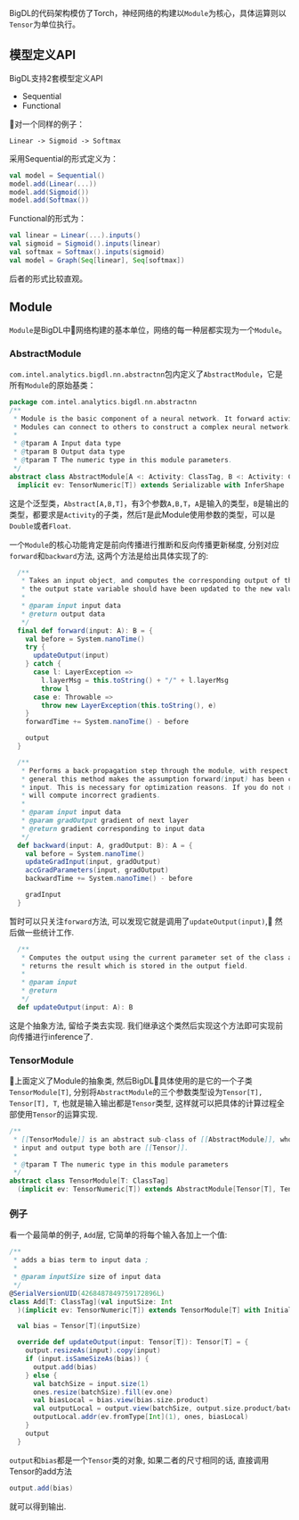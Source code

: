 BigDL的代码架构模仿了Torch，神经网络的构建以`Module`为核心，具体运算则以`Tensor`为单位执行。

## 模型定义API
BigDL支持2套模型定义API

- Sequential
- Functional

对一个同样的例子：
```
Linear -> Sigmoid -> Softmax
```

采用Sequential的形式定义为：
```scala
val model = Sequential()
model.add(Linear(...))
model.add(Sigmoid())
model.add(Softmax())
```
Functional的形式为：
```scala
val linear = Linear(...).inputs()
val sigmoid = Sigmoid().inputs(linear)
val softmax = Softmax().inputs(sigmoid)
val model = Graph(Seq[linear], Seq[softmax])
```

后者的形式比较直观。

## Module
`Module`是BigDL中网络构建的基本单位，网络的每一种层都实现为一个`Module`。

### AbstractModule
`com.intel.analytics.bigdl.nn.abstractnn`包内定义了`AbstractModule`，它是所有`Module`的原始基类：
```scala
package com.intel.analytics.bigdl.nn.abstractnn
/**
 * Module is the basic component of a neural network. It forward activities and backward gradients.
 * Modules can connect to others to construct a complex neural network.
 *
 * @tparam A Input data type
 * @tparam B Output data type
 * @tparam T The numeric type in this module parameters.
 */
abstract class AbstractModule[A <: Activity: ClassTag, B <: Activity: ClassTag, T: ClassTag](
  implicit ev: TensorNumeric[T]) extends Serializable with InferShape
```


这是个泛型类，`Abstract[A,B,T]`，有3个参数`A,B,T`，`A`是输入的类型，`B`是输出的类型，都要求是`Activity`的子类，然后`T`是此Module使用参数的类型，可以是`Double`或者`Float`.

一个`Module`的核心功能肯定是前向传播进行推断和反向传播更新梯度, 分别对应`forward`和`backward`方法, 这两个方法是给出具体实现了的:
```scala
  /**
   * Takes an input object, and computes the corresponding output of the module. After a forward,
   * the output state variable should have been updated to the new value.
   *
   * @param input input data
   * @return output data
   */
  final def forward(input: A): B = {
    val before = System.nanoTime()
    try {
      updateOutput(input)
    } catch {
      case l: LayerException =>
        l.layerMsg = this.toString() + "/" + l.layerMsg
        throw l
      case e: Throwable =>
        throw new LayerException(this.toString(), e)
    }
    forwardTime += System.nanoTime() - before

    output
  }

  /**
   * Performs a back-propagation step through the module, with respect to the given input. In
   * general this method makes the assumption forward(input) has been called before, with the same
   * input. This is necessary for optimization reasons. If you do not respect this rule, backward()
   * will compute incorrect gradients.
   *
   * @param input input data
   * @param gradOutput gradient of next layer
   * @return gradient corresponding to input data
   */
  def backward(input: A, gradOutput: B): A = {
    val before = System.nanoTime()
    updateGradInput(input, gradOutput)
    accGradParameters(input, gradOutput)
    backwardTime += System.nanoTime() - before

    gradInput
  }
```

暂时可以只关注`forward`方法, 可以发现它就是调用了`updateOutput(input)`, 然后做一些统计工作. 

```scala
  /**
   * Computes the output using the current parameter set of the class and input. This function
   * returns the result which is stored in the output field.
   *
   * @param input
   * @return
   */
  def updateOutput(input: A): B
```

这是个抽象方法, 留给子类去实现. 我们继承这个类然后实现这个方法即可实现前向传播进行inference了.

### TensorModule

上面定义了Module的抽象类, 然后BigDL具体使用的是它的一个子类`TensorModule[T]`, 分别将`AbstractModule`的三个参数类型设为`Tensor[T], Tensor[T], T`, 也就是输入输出都是`Tensor`类型, 这样就可以把具体的计算过程全部使用`Tensor`的运算实现.
```scala
/**
 * [[TensorModule]] is an abstract sub-class of [[AbstractModule]], whose
 * input and output type both are [[Tensor]].
 *
 * @tparam T The numeric type in this module parameters
 */
abstract class TensorModule[T: ClassTag]
  (implicit ev: TensorNumeric[T]) extends AbstractModule[Tensor[T], Tensor[T], T]
```

### 例子
看一个最简单的例子, `Add`层, 它简单的将每个输入各加上一个值: 
```scala
/**
 * adds a bias term to input data ;
 *
 * @param inputSize size of input data
 */
@SerialVersionUID(4268487849759172896L)
class Add[T: ClassTag](val inputSize: Int
  )(implicit ev: TensorNumeric[T]) extends TensorModule[T] with Initializable {

  val bias = Tensor[T](inputSize)

  override def updateOutput(input: Tensor[T]): Tensor[T] = {
    output.resizeAs(input).copy(input)
    if (input.isSameSizeAs(bias)) {
      output.add(bias)
    } else {
      val batchSize = input.size(1)
      ones.resize(batchSize).fill(ev.one)
      val biasLocal = bias.view(bias.size.product)
      val outputLocal = output.view(batchSize, output.size.product/batchSize)
      outputLocal.addr(ev.fromType[Int](1), ones, biasLocal)
    }
    output
  }
```
`output`和`bias`都是一个`Tensor`类的对象, 如果二者的尺寸相同的话, 直接调用Tensor的add方法
```scala
output.add(bias)
```
就可以得到输出.